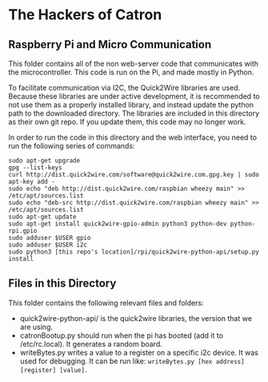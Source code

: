 The Hackers of Catron
=====================

Raspberry Pi and Micro Communication
------------------------------------

This folder contains all of the non web-server code that communicates with the microcontroller. This code is run on the Pi, and made mostly in Python.

To facilitate communication via I2C, the Quick2Wire libraries are used. Because these libraries are under active development, it is recommended to not use them as a properly installed library, and instead update the python path to the downloaded directory. The libraries are included in this directory as their own git repo. If you update them, this code may no longer work.

In order to run the code in this directory and the web interface, you need to run the following series of commands:

	sudo apt-get upgrade
	gpg --list-keys
	curl http://dist.quick2wire.com/software@quick2wire.com.gpg.key | sudo apt-key add -
	sudo echo "deb http://dist.quick2wire.com/raspbian wheezy main" >> /etc/apt/sources.list
	sudo echo "deb-src http://dist.quick2wire.com/raspbian wheezy main" >> /etc/apt/sources.list
	sudo apt-get update
	sudo apt-get install quick2wire-gpio-admin python3 python-dev python-rpi.gpio
	sudo adduser $USER gpio
	sudo adduser $USER i2c
	sudo python3 [this repo's location]/rpi/quick2wire-python-api/setup.py install

Files in this Directory
-----------------------

This folder contains the following relevant files and folders:
* quick2wire-python-api/ is the quick2wire libraries, the version that we are using.
* catronBootup.py should run when the pi has booted (add it to /etc/rc.local). It generates a random board.
* writeBytes.py writes a value to a register on a specific i2c device. It was used for debugging. It can be run like: `writeBytes.py [hex address] [register] [value]`.
